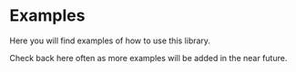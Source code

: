 # Examples

Here you will find examples of how to use this library.

Check back here often as more examples will be added in the near future.

